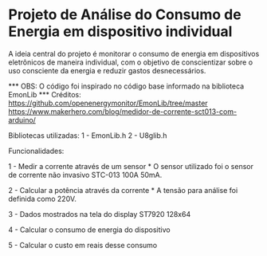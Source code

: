 # Projeto de Análise do Consumo de Energia em dispositivo individual

A ideia central do projeto é monitorar o consumo de energia em dispositivos eletrônicos de maneira individual, com o objetivo de conscientizar sobre o uso consciente da energia e reduzir gastos desnecessários.

*** OBS: O código foi inspirado no código base informado na biblioteca EmonLib ***
Créditos: https://github.com/openenergymonitor/EmonLib/tree/master
https://www.makerhero.com/blog/medidor-de-corrente-sct013-com-arduino/

Bibliotecas utilizadas:
  1 - EmonLib.h
  2 - U8glib.h

Funcionalidades: 

  1 - Medir a corrente através de um sensor
      * O sensor utilizado foi o sensor de corrente não invasivo STC-013 100A 50mA.
      
  2 - Calcular a potência através da corrente
      * A tensão para análise foi definida como 220V.
      
  3 - Dados mostrados na tela do display ST7920 128x64
  
  4 - Calcular o consumo de energia do dispositivo

  5 - Calcular o custo em reais desse consumo
